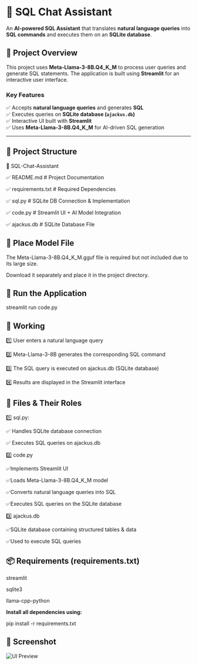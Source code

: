 # 🧠 SQL Chat Assistant  

An **AI-powered SQL Assistant** that translates **natural language queries** into **SQL commands** and executes them on an **SQLite database**.  

## 🚀 Project Overview  

This project uses **Meta-Llama-3-8B.Q4_K_M** to process user queries and generate SQL statements. The application is built using **Streamlit** for an interactive user interface.  

### **Key Features**  
✅ Accepts **natural language queries** and generates **SQL**  
✅ Executes queries on **SQLite database (`ajackus.db`)**  
✅ Interactive UI built with **Streamlit**  
✅ Uses **Meta-Llama-3-8B.Q4_K_M** for AI-driven SQL generation  

---

## 📂 Project Structure  

📁 SQL-Chat-Assistant 

✅ README.md # Project Documentation 

✅ requirements.txt # Required Dependencies

✅ sql.py # SQLite DB Connection & Implementation 

✅ code.py # Streamlit UI + AI Model Integration 

✅ ajackus.db # SQLite Database File 

## 📂 Place Model File

The Meta-Llama-3-8B.Q4_K_M.gguf file is required but not included due to its large size.

Download it separately and place it in the project directory.

## 📂 Run the Application

streamlit run code.py

## 📂 Working

1️⃣ User enters a natural language query

2️⃣ Meta-Llama-3-8B generates the corresponding SQL command

3️⃣ The SQL query is executed on ajackus.db (SQLite database)

4️⃣ Results are displayed in the Streamlit interface

## 📂 Files & Their Roles

1️⃣ sql.py: 

✅ Handles SQLite database connection

✅ Executes SQL queries on ajackus.db

2️⃣ code.py

✅Implements Streamlit UI

✅Loads Meta-Llama-3-8B.Q4_K_M model

✅Converts natural language queries into SQL

✅Executes SQL queries on the SQLite database

3️⃣ ajackus.db

✅SQLite database containing structured tables & data

✅Used to execute SQL queries


## 📦 Requirements (requirements.txt)

streamlit

sqlite3

llama-cpp-python


**Install all dependencies using:**


pip install -r requirements.txt

## 📸 Screenshot  

![UI Preview]([assets/screenshot.png](https://github.com/Sowbarnika-V/SQL_AI_Chat_Assisstant/blob/main/Screenshot%20(150).png))


